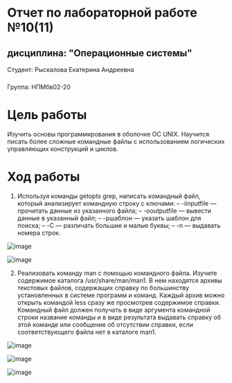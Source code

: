# Отчет по лабораторной работе №10(11)
## дисциплина: "Операционные системы"

Студент: Рыскалова Екатерина Андреевна
###
Группа: НПМбв02-20


# Цель работы

Изучить основы программирования в оболочке ОС UNIX. Научится писать более
сложные командные файлы с использованием логических управляющих конструкций
и циклов.

# Ход работы

1. Используя команды getopts grep, написать командный файл, который анализирует
командную строку с ключами:
– -iinputfile — прочитать данные из указанного файла;
– -ooutputfile — вывести данные в указанный файл;
– -pшаблон — указать шаблон для поиска;
– -C — различать большие и малые буквы;
– -n — выдавать номера строк.

![image](https://github.com/rinakatty/study_2023-2024_os-intro/assets/160457049/393290f5-6c3b-48b6-ac04-9c3b78886b98)

![image](https://github.com/rinakatty/study_2023-2024_os-intro/assets/160457049/ab17911e-bb1e-4abe-b5d8-cb3773fe5bb4)

2. Реализовать команду man с помощью командного файла. Изучите содержимое каталога /usr/share/man/man1. В нем находятся архивы текстовых файлов, содержащих
справку по большинству установленных в системе программ и команд. Каждый архив
можно открыть командой less сразу же просмотрев содержимое справки. Командный
файл должен получать в виде аргумента командной строки название команды и в виде
результата выдавать справку об этой команде или сообщение об отсутствии справки,
если соответствующего файла нет в каталоге man1.

![image](https://github.com/rinakatty/study_2023-2024_os-intro/assets/160457049/0dd2ca2b-01b5-499b-a8bb-99ac9fdd9b28)

![image](https://github.com/rinakatty/study_2023-2024_os-intro/assets/160457049/90f18908-419c-4ab2-9e0f-cfcb076a1961)

![image](https://github.com/rinakatty/study_2023-2024_os-intro/assets/160457049/7e132747-3ec8-4cbf-92a8-cbec3614d27f)

